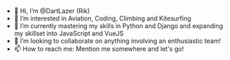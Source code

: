 - 👋 Hi, I’m @DartLazer (Rik)
- 👀 I’m interested in Aviation, Coding, Climbing and Kitesurfing
- 🌱 I’m currently mastering my skills in Python and Django and expanding my skillset into JavaScript and VueJS
- 💞️ I’m looking to collaborate on anything involving an enthusiastic team!
- 📫 How to reach me: Mention me somewhere and let's go!

<!---
DartLazer/DartLazer is a ✨ special ✨ repository because its `README.md` (this file) appears on your GitHub profile.
You can click the Preview link to take a look at your changes.
--->
